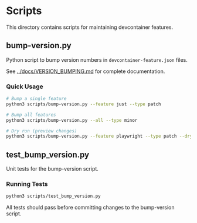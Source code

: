 # Scripts

This directory contains scripts for maintaining devcontainer features.

## bump-version.py

Python script to bump version numbers in `devcontainer-feature.json` files.

See [../docs/VERSION_BUMPING.md](../docs/VERSION_BUMPING.md) for complete documentation.

### Quick Usage

```bash
# Bump a single feature
python3 scripts/bump-version.py --feature just --type patch

# Bump all features
python3 scripts/bump-version.py --all --type minor

# Dry run (preview changes)
python3 scripts/bump-version.py --feature playwright --type patch --dry-run
```

## test_bump_version.py

Unit tests for the bump-version script.

### Running Tests

```bash
python3 scripts/test_bump_version.py
```

All tests should pass before committing changes to the bump-version script.
